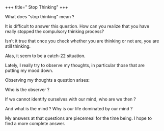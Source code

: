 +++
title=" Stop Thinking"
+++

What does "stop thinking" mean ?

It is difficult to answer this question. How can you realize that you have really stopped the compulsory thinking process?

Isn't it true that once you check whether you are thinking or not are, you are
still thinking.

Alas, it seem to be a catch-22 situation.

Lately, I really try to observe my thoughts, in particular those that are putting my mood down.

Observing my thoughts a question arises:

Who is the observer ?

If we cannot identify ourselves with our mind, who are we then ?

And what is the mind ? Why is our life dominated by our mind ?

My answers at that questions are piecemeal for the time being. I hope to find a more complete answer.
